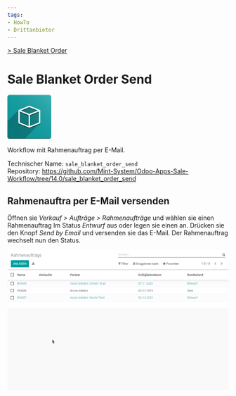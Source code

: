 ```yaml
---
tags:
- HowTo
- Drittanbieter
---
```

[> Sale Blanket Order](Sale%20Blanket%20Order.md)
# Sale Blanket Order Send
![icon_oms_box](assets/icon_oms_box.png)

Workflow mit Rahmenauftrag per E-Mail. 

Technischer Name: `sale_blanket_order_send`\
Repository: <https://github.com/Mint-System/Odoo-Apps-Sale-Workflow/tree/14.0/sale_blanket_order_send>

## Rahmenauftra per E-Mail versenden

Öffnen sie *Verkauf > Aufträge > Rahmenaufträge* und wählen sie einen Rahmenauftrag Im Status *Entwurf* aus oder legen sie einen an. Drücken sie den Knopf *Send by Email* und versenden sie das E-Mail. Der Rahmenauftrag wechselt nun den Status.

![Sale Blanket Order Send](assets/Sale%20Blanket%20Order%20Send.gif)